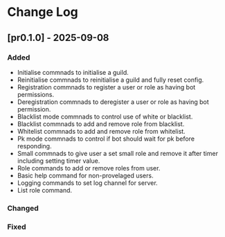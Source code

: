 
# Change Log

## [pr0.1.0] - 2025-09-08
 
### Added
- Initialise commnads to initialise a guild.
- Reinitialise commnads to reinitialise a guild and fully reset config.
- Registration commnads to register a user or role as having bot permissions.
- Deregistration commnads to deregister a user or role as having bot permission.
- Blacklist mode commnads to control use of white or blacklist.
- Blacklist commnads to add and remove role from blacklist.
- Whitelist commnads to add and remove role from whitelist.
- Pk mode commnads to control if bot should wait for pk before responding.
- Small commnads to give user a set small role and remove it after timer including setting timer value.
- Role commands to add or remove roles from user.
- Basic help command for non-provelaged users.
- Logging commands to set log channel for server.
- List role command.

### Changed
 
### Fixed